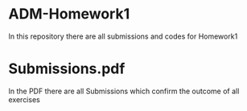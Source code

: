 # ADM-Homework1
In this repository there are all submissions and codes for Homework1

# Submissions.pdf

In the PDF there are all Submissions which confirm the outcome of all exercises
